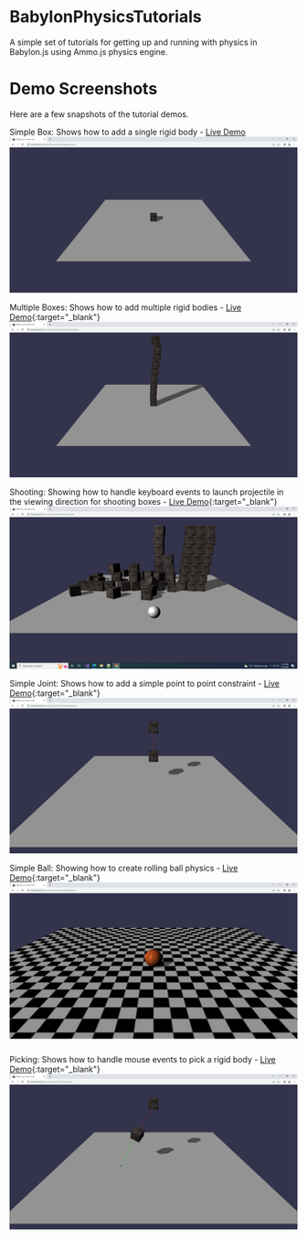 # BabylonPhysicsTutorials
A simple set of tutorials for getting up and running with physics in Babylon.js using Ammo.js physics engine.

Demo Screenshots
================
Here are a few snapshots of the tutorial demos.

Simple Box: Shows how to add a single rigid body - <a href="https://raw.githack.com/mmmovania/BabylonPhysicsTutorials/master/SimpleBox.html" target="_blank">Live Demo</a> 
![alt text](images/SimpleBox.png "Simple Box")

Multiple Boxes: Shows how to add multiple rigid bodies - [Live Demo](https://raw.githack.com/mmmovania/BabylonPhysicsTutorials/master/MultipleBoxes.html){:target="_blank"}
![alt text](images/MultipleBoxes.png "Multiple Boxes")

Shooting: Showing how to handle keyboard events to launch projectile in the viewing direction for shooting boxes - [Live Demo](https://raw.githack.com/mmmovania/BabylonPhysicsTutorials/master/Shooting.html){:target="_blank"}
![alt text](images/Shooting.png "Shooting")

Simple Joint: Shows how to add a simple point to point constraint - [Live Demo](https://raw.githack.com/mmmovania/BabylonPhysicsTutorials/master/SimpleJoint.html){:target="_blank"}
![alt text](images/SimpleJoint.png "Simple Joint")

Simple Ball: Showing how to create rolling ball physics - [Live Demo](https://raw.githack.com/mmmovania/BabylonPhysicsTutorials/master/SimpleBall.html){:target="_blank"}
![alt text](images/SimpleBall.png "Simple Ball")

Picking: Shows how to handle mouse events to pick a rigid body - [Live Demo](https://raw.githack.com/mmmovania/BabylonPhysicsTutorials/master/Picking.html){:target="_blank"}
![alt text](images/Picking.png "Picking")
